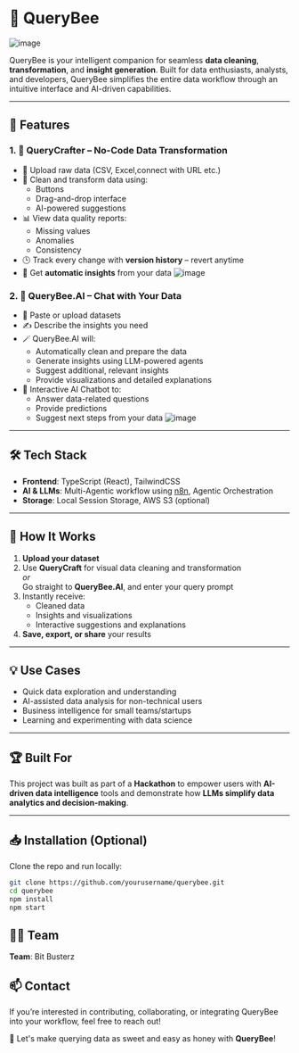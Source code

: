 # 🐝 QueryBee
![image](https://github.com/user-attachments/assets/5ea122fc-a4f7-4f5c-8160-304433b26be3)

QueryBee is your intelligent companion for seamless **data cleaning**, **transformation**, and **insight generation**. Built for data enthusiasts, analysts, and developers, QueryBee simplifies the entire data workflow through an intuitive interface and AI-driven capabilities.

---

## 🚀 Features

### 1. 🔧 QueryCrafter – No-Code Data Transformation
- 📂 Upload raw data (CSV, Excel,connect with URL etc.)
- 🧹 Clean and transform data using:
  - Buttons
  - Drag-and-drop interface
  - AI-powered suggestions
- 📊 View data quality reports:
  - Missing values
  - Anomalies
  - Consistency
- 🕒 Track every change with **version history** – revert anytime
- 🧠 Get **automatic insights** from your data
![image](https://github.com/user-attachments/assets/a1ec6cbe-87fe-4bf9-9aa9-eac8d4cd3713)

### 2. 🤖 QueryBee.AI – Chat with Your Data
- 🧾 Paste or upload datasets
- ✍ Describe the insights you need
- 🪄 QueryBee.AI will:
  - Automatically clean and prepare the data
  - Generate insights using LLM-powered agents
  - Suggest additional, relevant insights
  - Provide visualizations and detailed explanations
- 💬 Interactive AI Chatbot to:
  - Answer data-related questions
  - Provide predictions
  - Suggest next steps from your data
![image](https://github.com/user-attachments/assets/8b19e6dc-e955-48e8-9a8a-51d29e03e619)

---

## 🛠 Tech Stack

- **Frontend**: TypeScript (React), TailwindCSS
- **AI & LLMs**: Multi-Agentic workflow using [n8n](https://n8n.io), Agentic Orchestration
- **Storage**: Local Session Storage, AWS S3 (optional)
---

## 🧠 How It Works

1. **Upload your dataset**
2. Use **QueryCraft** for visual data cleaning and transformation  
   _or_  
   Go straight to **QueryBee.AI**, and enter your query prompt
3. Instantly receive:
   - Cleaned data
   - Insights and visualizations
   - Interactive suggestions and explanations
4. **Save, export, or share** your results

---

## 💡 Use Cases

- Quick data exploration and understanding
- AI-assisted data analysis for non-technical users
- Business intelligence for small teams/startups
- Learning and experimenting with data science

---

## 🏆 Built For

This project was built as part of a **Hackathon** to empower users with **AI-driven data intelligence** tools and demonstrate how **LLMs simplify data analytics and decision-making**.

---

## 📥 Installation (Optional)

Clone the repo and run locally:

```bash
git clone https://github.com/yourusername/querybee.git
cd querybee
npm install
npm start
```
## 👨‍💻 Team
**Team**: Bit Busterz

## 📫 Contact
If you’re interested in contributing, collaborating, or integrating QueryBee into your workflow, feel free to reach out!


🐝 Let's make querying data as sweet and easy as honey with **QueryBee**!
